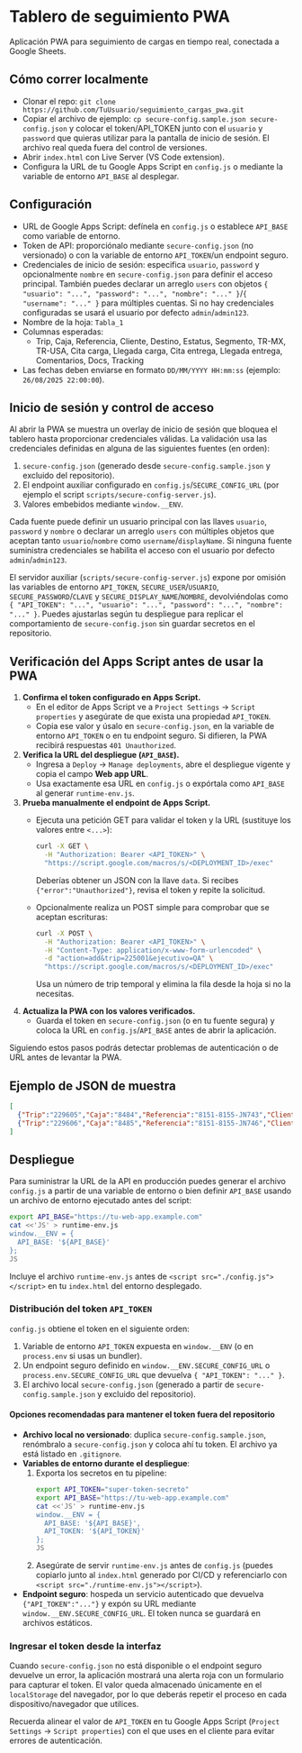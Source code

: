 # Tablero de seguimiento PWA

Aplicación PWA para seguimiento de cargas en tiempo real, conectada a Google Sheets.

## Cómo correr localmente
- Clonar el repo: `git clone https://github.com/TuUsuario/seguimiento_cargas_pwa.git`
- Copiar el archivo de ejemplo: `cp secure-config.sample.json secure-config.json` y colocar el token/API_TOKEN junto con el `usuario` y `password` que quieras utilizar para la pantalla de inicio de sesión. El archivo real queda fuera del control de versiones.
- Abrir `index.html` con Live Server (VS Code extension).
- Configura la URL de tu Google Apps Script en `config.js` o mediante la variable de entorno `API_BASE` al desplegar.

## Configuración
- URL de Google Apps Script: defínela en `config.js` o establece `API_BASE` como variable de entorno.
- Token de API: proporciónalo mediante `secure-config.json` (no versionado) o con la variable de entorno `API_TOKEN`/un endpoint seguro.
- Credenciales de inicio de sesión: especifica `usuario`, `password` y opcionalmente `nombre` en `secure-config.json` para definir el acceso principal. También puedes declarar un arreglo `users` con objetos `{ "usuario": "...", "password": "...", "nombre": "..." }`/`{ "username": "..." }` para múltiples cuentas. Si no hay credenciales configuradas se usará el usuario por defecto `admin`/`admin123`.
- Nombre de la hoja: `Tabla_1`
- Columnas esperadas:
  - Trip, Caja, Referencia, Cliente, Destino, Estatus, Segmento, TR-MX, TR-USA, Cita carga, Llegada carga, Cita entrega, Llegada entrega, Comentarios, Docs, Tracking
- Las fechas deben enviarse en formato `DD/MM/YYYY HH:mm:ss` (ejemplo: `26/08/2025 22:00:00`).

## Inicio de sesión y control de acceso

Al abrir la PWA se muestra un overlay de inicio de sesión que bloquea el tablero hasta proporcionar credenciales válidas. La validación usa las credenciales definidas en alguna de las siguientes fuentes (en orden):

1. `secure-config.json` (generado desde `secure-config.sample.json` y excluido del repositorio).
2. El endpoint auxiliar configurado en `config.js`/`SECURE_CONFIG_URL` (por ejemplo el script `scripts/secure-config-server.js`).
3. Valores embebidos mediante `window.__ENV`.

Cada fuente puede definir un usuario principal con las llaves `usuario`, `password` y `nombre` o declarar un arreglo `users` con múltiples objetos que aceptan tanto `usuario`/`nombre` como `username`/`displayName`. Si ninguna fuente suministra credenciales se habilita el acceso con el usuario por defecto `admin`/`admin123`.

El servidor auxiliar (`scripts/secure-config-server.js`) expone por omisión las variables de entorno `API_TOKEN`, `SECURE_USER`/`USUARIO`, `SECURE_PASSWORD`/`CLAVE` y `SECURE_DISPLAY_NAME`/`NOMBRE`, devolviéndolas como `{ "API_TOKEN": "...", "usuario": "...", "password": "...", "nombre": "..." }`. Puedes ajustarlas según tu despliegue para replicar el comportamiento de `secure-config.json` sin guardar secretos en el repositorio.

## Verificación del Apps Script antes de usar la PWA

1. **Confirma el token configurado en Apps Script.**
   - En el editor de Apps Script ve a `Project Settings` → `Script properties` y asegúrate de que exista una propiedad `API_TOKEN`.
   - Copia ese valor y úsalo en `secure-config.json`, en la variable de entorno `API_TOKEN` o en tu endpoint seguro. Si difieren, la PWA recibirá respuestas `401 Unauthorized`.
2. **Verifica la URL del despliegue (`API_BASE`).**
   - Ingresa a `Deploy` → `Manage deployments`, abre el despliegue vigente y copia el campo **Web app URL**.
   - Usa exactamente esa URL en `config.js` o expórtala como `API_BASE` al generar `runtime-env.js`.
3. **Prueba manualmente el endpoint de Apps Script.**
   - Ejecuta una petición GET para validar el token y la URL (sustituye los valores entre `<...>`):

     ```bash
     curl -X GET \
       -H "Authorization: Bearer <API_TOKEN>" \
       "https://script.google.com/macros/s/<DEPLOYMENT_ID>/exec"
     ```

     Deberías obtener un JSON con la llave `data`. Si recibes `{"error":"Unauthorized"}`, revisa el token y repite la solicitud.
   - Opcionalmente realiza un POST simple para comprobar que se aceptan escrituras:

     ```bash
     curl -X POST \
       -H "Authorization: Bearer <API_TOKEN>" \
       -H "Content-Type: application/x-www-form-urlencoded" \
       -d "action=add&trip=225001&ejecutivo=QA" \
       "https://script.google.com/macros/s/<DEPLOYMENT_ID>/exec"
     ```

     Usa un número de trip temporal y elimina la fila desde la hoja si no la necesitas.
4. **Actualiza la PWA con los valores verificados.**
   - Guarda el token en `secure-config.json` (o en tu fuente segura) y coloca la URL en `config.js`/`API_BASE` antes de abrir la aplicación.

Siguiendo estos pasos podrás detectar problemas de autenticación o de URL antes de levantar la PWA.

## Ejemplo de JSON de muestra
```json
[
  {"Trip":"229605","Caja":"8484","Referencia":"8151-8155-JN743","Cliente":"Yanfeng","Destino":"Huntsville, AL","Estatus":"Mty yard","Segmento":"OTR","TR-MX":"PATIO08","TR-USA":"","Cita carga":"26/08/2025 22:00:00","Llegada carga":"26/08/2025 9:59:00"},
  {"Trip":"229606","Caja":"8485","Referencia":"8151-8155-JN746","Cliente":"Yanfeng","Destino":"Huntsville, AL","Estatus":"Drop","Segmento":"OTR","TR-MX":"","TR-USA":"","Cita carga":"27/08/2025 21:00:00","Llegada carga":""}
]

```

## Despliegue

Para suministrar la URL de la API en producción puedes generar el archivo `config.js` a partir de una variable de entorno o bien definir `API_BASE` usando un archivo de entorno ejecutado antes del script:

```bash
export API_BASE="https://tu-web-app.example.com"
cat <<'JS' > runtime-env.js
window.__ENV = {
  API_BASE: '${API_BASE}'
};
JS
```

Incluye el archivo `runtime-env.js` antes de `<script src="./config.js"></script>` en tu `index.html` del entorno desplegado.

### Distribución del token `API_TOKEN`

`config.js` obtiene el token en el siguiente orden:
1. Variable de entorno `API_TOKEN` expuesta en `window.__ENV` (o en `process.env` si usas un bundler).
2. Un endpoint seguro definido en `window.__ENV.SECURE_CONFIG_URL` o `process.env.SECURE_CONFIG_URL` que devuelva `{ "API_TOKEN": "..." }`.
3. El archivo local `secure-config.json` (generado a partir de `secure-config.sample.json` y excluido del repositorio).

#### Opciones recomendadas para mantener el token fuera del repositorio

- **Archivo local no versionado**: duplica `secure-config.sample.json`, renómbralo a `secure-config.json` y coloca ahí tu token. El archivo ya está listado en `.gitignore`.
- **Variables de entorno durante el despliegue**:
  1. Exporta los secretos en tu pipeline:
     ```bash
     export API_TOKEN="super-token-secreto"
     export API_BASE="https://tu-web-app.example.com"
     cat <<'JS' > runtime-env.js
     window.__ENV = {
       API_BASE: '${API_BASE}',
       API_TOKEN: '${API_TOKEN}'
     };
     JS
     ```
  2. Asegúrate de servir `runtime-env.js` antes de `config.js` (puedes copiarlo junto al `index.html` generado por CI/CD y referenciarlo con `<script src="./runtime-env.js"></script>`).
- **Endpoint seguro**: hospeda un servicio autenticado que devuelva `{"API_TOKEN":"..."}` y expón su URL mediante `window.__ENV.SECURE_CONFIG_URL`. El token nunca se guardará en archivos estáticos.

### Ingresar el token desde la interfaz

Cuando `secure-config.json` no está disponible o el endpoint seguro devuelve un error, la aplicación mostrará una alerta roja con un formulario para capturar el token. El valor queda almacenado únicamente en el `localStorage` del navegador, por lo que deberás repetir el proceso en cada dispositivo/navegador que utilices.

Recuerda alinear el valor de `API_TOKEN` en tu Google Apps Script (`Project Settings` → `Script properties`) con el que uses en el cliente para evitar errores de autenticación.
